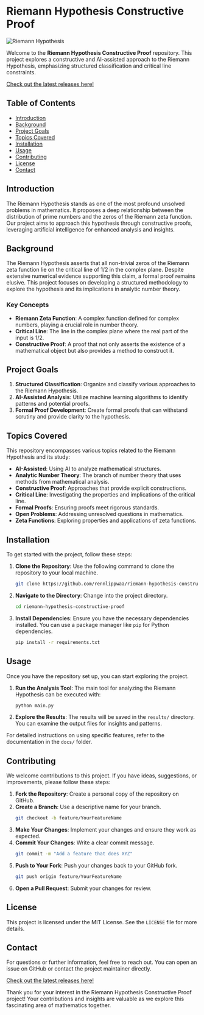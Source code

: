 # Riemann Hypothesis Constructive Proof

![Riemann Hypothesis](https://img.shields.io/badge/Riemann_Hypothesis-Constructive_Proof-blue)

Welcome to the **Riemann Hypothesis Constructive Proof** repository. This project explores a constructive and AI-assisted approach to the Riemann Hypothesis, emphasizing structured classification and critical line constraints. 

[Check out the latest releases here!](https://github.com/rennlippwaa/riemann-hypothesis-constructive-proof/releases)

## Table of Contents

- [Introduction](#introduction)
- [Background](#background)
- [Project Goals](#project-goals)
- [Topics Covered](#topics-covered)
- [Installation](#installation)
- [Usage](#usage)
- [Contributing](#contributing)
- [License](#license)
- [Contact](#contact)

## Introduction

The Riemann Hypothesis stands as one of the most profound unsolved problems in mathematics. It proposes a deep relationship between the distribution of prime numbers and the zeros of the Riemann zeta function. Our project aims to approach this hypothesis through constructive proofs, leveraging artificial intelligence for enhanced analysis and insights.

## Background

The Riemann Hypothesis asserts that all non-trivial zeros of the Riemann zeta function lie on the critical line of 1/2 in the complex plane. Despite extensive numerical evidence supporting this claim, a formal proof remains elusive. This project focuses on developing a structured methodology to explore the hypothesis and its implications in analytic number theory.

### Key Concepts

- **Riemann Zeta Function**: A complex function defined for complex numbers, playing a crucial role in number theory.
- **Critical Line**: The line in the complex plane where the real part of the input is 1/2.
- **Constructive Proof**: A proof that not only asserts the existence of a mathematical object but also provides a method to construct it.

## Project Goals

1. **Structured Classification**: Organize and classify various approaches to the Riemann Hypothesis.
2. **AI-Assisted Analysis**: Utilize machine learning algorithms to identify patterns and potential proofs.
3. **Formal Proof Development**: Create formal proofs that can withstand scrutiny and provide clarity to the hypothesis.

## Topics Covered

This repository encompasses various topics related to the Riemann Hypothesis and its study:

- **AI-Assisted**: Using AI to analyze mathematical structures.
- **Analytic Number Theory**: The branch of number theory that uses methods from mathematical analysis.
- **Constructive Proof**: Approaches that provide explicit constructions.
- **Critical Line**: Investigating the properties and implications of the critical line.
- **Formal Proofs**: Ensuring proofs meet rigorous standards.
- **Open Problems**: Addressing unresolved questions in mathematics.
- **Zeta Functions**: Exploring properties and applications of zeta functions.

## Installation

To get started with the project, follow these steps:

1. **Clone the Repository**: Use the following command to clone the repository to your local machine.
   ```bash
   git clone https://github.com/rennlippwaa/riemann-hypothesis-constructive-proof.git
   ```
2. **Navigate to the Directory**: Change into the project directory.
   ```bash
   cd riemann-hypothesis-constructive-proof
   ```
3. **Install Dependencies**: Ensure you have the necessary dependencies installed. You can use a package manager like `pip` for Python dependencies.
   ```bash
   pip install -r requirements.txt
   ```

## Usage

Once you have the repository set up, you can start exploring the project. 

1. **Run the Analysis Tool**: The main tool for analyzing the Riemann Hypothesis can be executed with:
   ```bash
   python main.py
   ```
2. **Explore the Results**: The results will be saved in the `results/` directory. You can examine the output files for insights and patterns.

For detailed instructions on using specific features, refer to the documentation in the `docs/` folder.

## Contributing

We welcome contributions to this project. If you have ideas, suggestions, or improvements, please follow these steps:

1. **Fork the Repository**: Create a personal copy of the repository on GitHub.
2. **Create a Branch**: Use a descriptive name for your branch.
   ```bash
   git checkout -b feature/YourFeatureName
   ```
3. **Make Your Changes**: Implement your changes and ensure they work as expected.
4. **Commit Your Changes**: Write a clear commit message.
   ```bash
   git commit -m "Add a feature that does XYZ"
   ```
5. **Push to Your Fork**: Push your changes back to your GitHub fork.
   ```bash
   git push origin feature/YourFeatureName
   ```
6. **Open a Pull Request**: Submit your changes for review.

## License

This project is licensed under the MIT License. See the `LICENSE` file for more details.

## Contact

For questions or further information, feel free to reach out. You can open an issue on GitHub or contact the project maintainer directly.

[Check out the latest releases here!](https://github.com/rennlippwaa/riemann-hypothesis-constructive-proof/releases)

Thank you for your interest in the Riemann Hypothesis Constructive Proof project! Your contributions and insights are valuable as we explore this fascinating area of mathematics together.